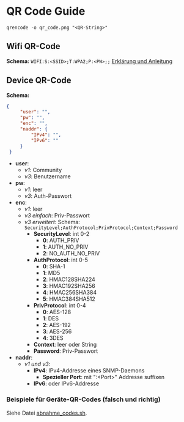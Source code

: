 # QR Code Guide

`qrencode -o qr_code.png "<QR-String>"`

## Wifi QR-Code

**Schema:** `WIFI:S:<SSID>;T:WPA2;P:<PW>;;`
[Erklärung und Anleitung](https://github.com/zxing/zxing/wiki/Barcode-Contents#wi-fi-network-config-android-ios-11)


## Device QR-Code

**Schema:** 
```json
{
     "user": "",
     "pw": "",
     "enc": "",
     "naddr": {
         "IPv4": "",
         "IPv6": ""
     }
 }
```

- **user**:
    - *v1*: Community
    - *v3*: Benutzername
- **pw**:
    - *v1*: leer
    - *v3*: Auth-Passwort
- **enc**:
    - *v1*: leer
    - *v3 einfach*: Priv-Passwort
    - *v3 erweitert*: Schema: `SecurityLevel;AuthProtocol;PrivProtocol;Context;Password`
        - **SecurityLevel**: int 0-2
            - **0**: AUTH_PRIV
            - **1**: AUTH_NO_PRIV
            - **2**: NO_AUTH_NO_PRIV
        - **AuthProtocol**: int 0-5
            - **0**: SHA-1
            - **1**: MD5
            - **2**: HMAC128SHA224
            - **3**: HMAC192SHA256
            - **4**: HMAC256SHA384
            - **5**: HMAC384SHA512
        - **PrivProtocol**: int 0-4
            - **0**: AES-128
            - **1**: DES
            - **2**: AES-192
            - **3**: AES-256
            - **4**: 3DES
        - **Context**: leer oder String
        - **Password**: Priv-Passwort
- **naddr**:
    - *v1 und v3*:
        - **IPv4**: IPv4-Addresse eines SNMP-Daemons
            - **Spezieller Port**: mit ":\<Port\>" Addresse suffixen
        - **IPv6**: oder IPv6-Addresse



### Beispiele für Geräte-QR-Codes (falsch und richtig)
Siehe Datei [abnahme_codes.sh](https://sopra.informatik.uni-stuttgart.de/sopra-ws1819/sopra-team-22/blob/master/doc/Testnetz/abnahme_codes.sh).

